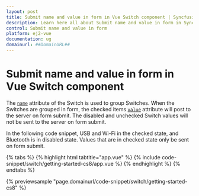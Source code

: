 ```yaml
---
layout: post
title: Submit name and value in form in Vue Switch component | Syncfusion
description: Learn here all about Submit name and value in form in Syncfusion Vue Switch component of Syncfusion Essential JS 2 and more.
control: Submit name and value in form 
platform: ej2-vue
documentation: ug
domainurl: ##DomainURL##
---
```


# Submit name and value in form in Vue Switch component

The [`name`](https://ej2.syncfusion.com/vue/documentation/api/switch#name) attribute of the Switch is used to group Switches. When the Switches are grouped in form, the checked items
[`value`](https://ej2.syncfusion.com/vue/documentation/api/switch#value) attribute will post to the server on form submit. The disabled and unchecked Switch values will not be sent to
the server on form submit.

In the following code snippet, USB and Wi-Fi in the checked state, and Bluetooth is in disabled state. Values that are in checked state only be sent on form submit.

{% tabs %}
{% highlight html tabtitle="app.vue" %}
{% include code-snippet/switch/getting-started-cs8/app.vue %}
{% endhighlight %}
{% endtabs %}
        
{% previewsample "page.domainurl/code-snippet/switch/getting-started-cs8" %}